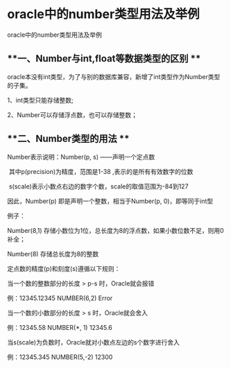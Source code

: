 # oracle中的number类型用法及举例

oracle中的number类型用法及举例

## **一、Number与int,float等数据类型的区别 **

oracle本没有int类型，为了与别的数据库兼容，新增了int类型作为Number类型的子集。 

1、int类型只能存储整数; 

2、Number可以存储浮点数，也可以存储整数； 

## **二、Number类型的用法 **

Number表示说明：Number(p, s) ——声明一个定点数    　　 

​                               其中p(precision)为精度，范围是1-38 ,表示的是所有有效数字的位数

​                               s(scale)表示小数点右边的数字个数，scale的取值范围为-84到127 

 



因此，Number(p) 即是声明一个整数，相当于Number(p, 0)，即等同于int型 

例子： 

Number(8,1)   存储小数位为1位，总长度为8的浮点数，如果小数位数不足，则用0补全； 

Number(8)      存储总长度为8的整数 

定点数的精度(p)和刻度(s)遵循以下规则： 

当一个数的整数部分的长度 > p-s 时，Oracle就会报错 

例：12345.12345   NUMBER(6,2)   Error 

当一个数的小数部分的长度 > s 时，Oracle就会舍入 

例：12345.58        NUMBER(*, 1)   12345.6 

当s(scale)为负数时，Oracle就对小数点左边的s个数字进行舍入 

例：12345.345   NUMBER(5,-2)     12300 